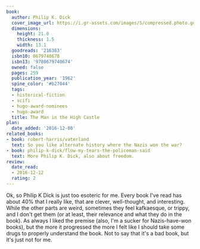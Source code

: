 ```yaml
---
book:
  author: Philip K. Dick
  cover_image_url: https://i.gr-assets.com/images/S/compressed.photo.goodreads.com/books/1448756803l/216363.jpg
  dimensions:
    height: 21.0
    thickness: 1.5
    width: 13.1
  goodreads: '216363'
  isbn10: 0679740678
  isbn13: '9780679740674'
  owned: false
  pages: 259
  publication_year: '1962'
  spine_color: '#b27044'
  tags:
  - historical-fiction
  - scifi
  - hugo-award-nominees
  - hugo-award
  title: The Man in the High Castle
plan:
  date_added: '2016-12-08'
related_books:
- book: robert-harris/vaterland
  text: So you like alternate history where the Nazis won the war?
- book: philip-k-dick/flow-my-tears-the-policeman-said
  text: More Philip K. Dick, also about freedom.
review:
  date_read:
  - 2016-12-12
  rating: 2
---
```


Ok, so Philip K Dick is just too esoteric for me. Every book I've read has about 40% that I really like, that are
clever, well-thought, and interesting. While the other parts are weird, sometimes they feel kafkaesque, or trippy, and I
don't get them (or at least, their relevance and what they do in the book). As always I liked the premise (also, I'm a
sucker for Nazis-have-won books), but the more it progressed the more I felt like I should take some drugs to properly
understand the book. Not to say that it's a bad book, but it's just not for me.
